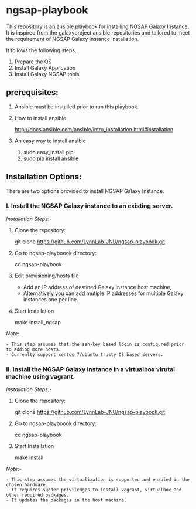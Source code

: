 # ngsap-playbook
This repository is an ansible playbook for installing NGSAP Galaxy Instance. It is inspired from the galaxyproject ansible repositories and tailored to meet the requirement of NGSAP Galaxy instance installation.


It follows the following steps.

1. Prepare the OS
2. Install Galaxy Application
3. Install Galaxy NGSAP tools


## prerequisites:

1. Ansible must be installed prior to run this playbook.

2. How to install ansible
	
	http://docs.ansible.com/ansible/intro_installation.html#installation 

3. An easy way to install ansible
	1. sudo easy_install pip
	2. sudo pip install ansible 


## Installation Options:

There are two options provided to install NGSAP Galaxy Instance. 

### I. Install the NGSAP Galaxy instance to an existing server.


*Installation Steps:-*
	
	
1. Clone the repository: 

	git clone https://github.com/LynnLab-JNU/ngsap-playbook.git 

2. Go to ngsap-playboook directory:

	cd ngsap-playbook

3. Edit provisioning/hosts file 

	- Add an IP address of destined Galaxy instance host machine,
	- Alternatively you can add mutiple IP addresses for multiple Galaxy instances one per line.


4. Start Installation

	make install_ngsap



*Note:-*
	
	- This step assumes that the ssh-key based login is configured prior to adding more hosts.
	- Currenlty support centos 7/ubuntu trusty OS based servers.



### II. Install the NGSAP Galaxy instance in a virtualbox virutal machine using vagrant.


*Installation Steps:-*


1. Clone the repository:  

	git clone https://github.com/LynnLab-JNU/ngsap-playbook.git 

2. Go to ngsap-playboook directory:

	cd ngsap-playbook

3. Start Installation

	make install



*Note:-*

	- This step assumes the virtualization is supported and enabled in the chosen hardware.
	- It requires suoder priviledges to install vagrant, virtualbox and other required packages.
	- It updates the packages in the host machine.

